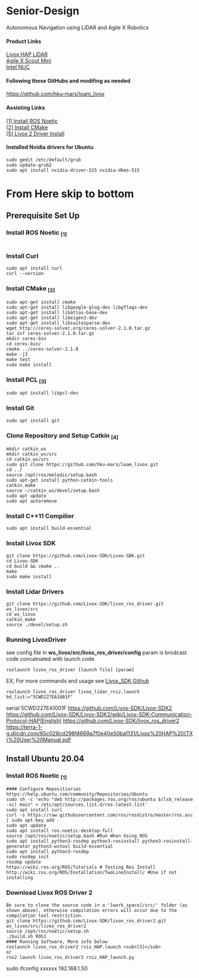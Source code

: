 # Senior-Design
Autonomous Navigation using LiDAR and Agile X Robotics

#### Product Links
[Livox HAP LiDAR](https://www.livoxtech.com/hap)  
[Agile X Scout Mini](https://global.agilex.ai/products/scout-mini)  
[Intel NUC](https://www.intel.com/content/www/us/en/products/sku/205073/intel-nuc-11-performance-kit-nuc11pahi7/specifications.html)  

#### Following these GitHubs and modifing as needed
https://github.com/hku-mars/loam_livox  

#### Assisting Links
[[1] Install ROS Noetic](https://wiki.ros.org/noetic/Installation/Ubuntu)  
[[2] Install CMake](http://ceres-solver.org/installation.html)  
[[5] Livox 2 Driver Install](https://github.com/Livox-SDK/livox_ros_driver2)

#### Installed Nvidia drivers for Ubuntu
```
sudo gedit /etc/default/grub
sudo update-grub2
sudo apt install nvidia-driver-515 nvidia-dkms-515
```

# From Here skip to bottom

## Prerequisite Set Up

### Install ROS Noetic <sub>[1]</sub>
```
```

### Install Curl
```
sudo apt install curl
curl --version
```

### Install CMake <sub>[2]</sub>
```
sudo apt-get install cmake
sudo apt-get install libgoogle-glog-dev libgflags-dev
sudo apt-get install libatlas-base-dev
sudo apt-get install libeigen3-dev
sudo apt-get install libsuitesparse-dev
wget http://ceres-solver.org/ceres-solver-2.1.0.tar.gz
tar zxf ceres-solver-2.1.0.tar.gz
mkdir ceres-bin
cd ceres-bin/
cmake ../ceres-solver-2.1.0
make -j3
make test
sudo make install
```

### Install PCL <sub>[3]</sub>
```
sudo apt install libpcl-dev
```

### Install Git
```
sudo apt install git
```

### Clone Repository and Setup Catkin <sub>[4]</sub>
```
mkdir catkin_ws
mkdir catkin_ws/src
cd catkin_ws/src
sudo git clone https://github.com/hku-mars/loam_livox.git
cd ../
source /opt/ros/melodic/setup.bash
sudo apt-get install python-catkin-tools
catkin_make
source ~/catkin_ws/devel/setup.bash
sudo apt update
sudo apt autoremove
```

### Install C++11 Compilier
```
sudo apt install build-essential
```

### Install Livox SDK 
```
git clone https://github.com/Livox-SDK/Livox-SDK.git
cd Livox-SDK
cd build && cmake ..
make
sudo make install
```

### Install Lidar Drivers
```
git clone https://github.com/Livox-SDK/livox_ros_driver.git ws_livox/src
cd ws_livox
catkin_make
source ./devel/setup.sh
```

### Running LivoxDriver
see config file in **ws_livox/src/livox_ros_driver/config**
param is brodcast code concatnated with launch code
```
roslaunch livox_ros_driver [launch file] [param]
```
EX, For more commands and usage see [Livox_SDK Github](https://github.com/Livox-SDK/Livox-SDK)
```
roslaunch livox_ros_driver livox_lidar_rviz.launch bd_list:="5CWD227EA1001F"
```
serial 5CWD227EA1001F
https://github.com/Livox-SDK/Livox-SDK2
https://github.com/Livox-SDK/Livox-SDK2/wiki/Livox-SDK-Communication-Protocol-HAP(English)
https://github.com/Livox-SDK/livox_ros_driver2
https://terra-1-g.djicdn.com/65c028cd298f4669a7f0e40e50ba1131/Livox%20HAP%20(TX)%20User%20Manual.pdf

## Install Ubuntu 20.04
### Install ROS Noetic <sub>[1]</sub>
```
#### Configure Repositiories
https://help.ubuntu.com/community/Repositories/Ubuntu
sudo sh -c 'echo "deb http://packages.ros.org/ros/ubuntu $(lsb_release -sc) main" > /etc/apt/sources.list.d/ros-latest.list'
sudo apt install curl
curl -s https://raw.githubusercontent.com/ros/rosdistro/master/ros.asc | sudo apt-key add -
sudo apt update
sudo apt install ros-noetic-desktop-full
source /opt/ros/noetic/setup.bash #Run When Using ROS
sudo apt install python3-rosdep python3-rosinstall python3-rosinstall-generator python3-wstool build-essential
sudo apt install python3-rosdep
sudo rosdep init
rosdep update
https://wiki.ros.org/ROS/Tutorials # Testing Ros Install
http://wiki.ros.org/ROS/Installation/TwoLineInstall/ #Use if not installing 
```

### Download Livox ROS Driver 2
```
Be sure to clone the source code in a '[work_space]/src/' folder (as shown above), otherwise compilation errors will occur due to the compilation tool restriction.
git clone https://github.com/Livox-SDK/livox_ros_driver2.git ws_livox/src/livox_ros_driver2
source /opt/ros/noetic/setup.sh
./build.sh ROS1
#### Running Software, More info below
roslaunch livox_ros_driver2 rviz_HAP.launch <sub>[5]</sub>
or 
ros2 launch livox_ros_driver2 rviz_HAP_launch.py
```
sudo ifconfig xxxxxx 192.168.1.50
